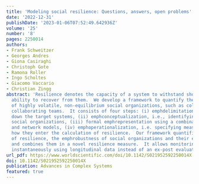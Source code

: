 ```yaml
---
title: 'Modeling social resilience: Questions, answers, open problems'
date: '2022-12-31'
publishDate: '2023-01-06T07:52:49.642936Z'
volume: '25'
number: '8'
pages: 2250014
authors:
- Frank Schweitzer
- Georges Andres
- Giona Casiraghi
- Christoph Gote
- Ramona Roller
- Ingo Scholtes
- Giacomo Vaccario
- Christian Zingg
abstract: 'Resilience denotes the capacity of a system to withstand shocks and its
  ability to recover from them.  We develop a framework to quantify the resilience
  of highly volatile, non-equilibrium social organizations, such as collectives or
  collaborating teams.  It consists of four steps: (i) emphdelimitation, i.e., narrowing
  down the target systems, (ii) emphconceptualization, i.e., identifying how to approach
  social organizations, (iii) formal emphrepresentation using a combination of agent-based
  and network models, (iv) emphoperationalization, i.e. specifying measures and demonstrating
  how they enter the calculation of resilience.  Our framework quantifies two dimensions
  of resilience, the emphrobustness of social organizations and their emphadaptivity,
  and combines them in a novel resilience measure.  It allows monitoring resilience
  instantaneously using longitudinal data instead of an ex-post evaluation.  '
url_pdf: https://www.worldscientific.com/doi/10.1142/S021952592250014X
doi: 10.1142/S021952592250014X
publication: Advances in Complex Systems
featured: true
---
```

